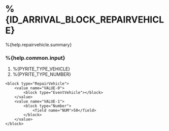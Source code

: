 # %{ID_ARRIVAL_BLOCK_REPAIRVEHICLE}

%{help.repairvehicle.summary}

### %{help.common.input}

1. %{PYRITE_TYPE_VEHICLE}
2. %{PYRITE_TYPE_NUMBER}

```
<block type="RepairVehicle">
    <value name="VALUE-0">
        <block type="EventVehicle"></block>
    </value>
    <value name="VALUE-1">
        <block type="Number">
            <field name="NUM">50</field>
        </block>
    </value>
</block>
```